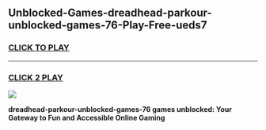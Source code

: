 
## Unblocked-Games-dreadhead-parkour-unblocked-games-76-Play-Free-ueds7
<h3>
<a href="https://premium76.site?title=dreadhead-parkour-unblocked-games-76&ref=19M">CLICK TO PLAY</a></h3>
<hr>

<h3>
<a href="https://premium76.site?title=dreadhead-parkour-unblocked-games-76&ref=19M">CLICK 2 PLAY</a>
  
</h3>

<a href="https://premium76.site?title=dreadhead-parkour-unblocked-games-76&ref=19M"><img src="https://clearcache.store/games.png"></a>


**dreadhead-parkour-unblocked-games-76 games unblocked: Your Gateway to Fun and Accessible Online Gaming**
